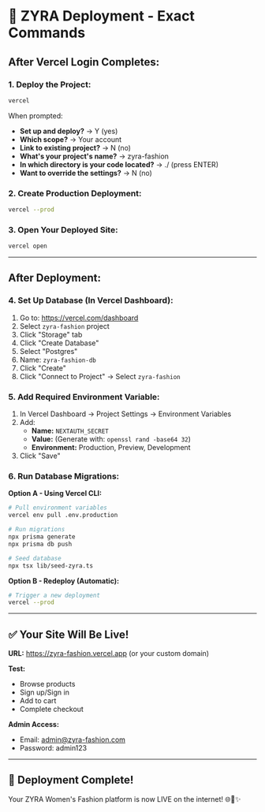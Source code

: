 # 🚀 ZYRA Deployment - Exact Commands

## After Vercel Login Completes:

### 1. Deploy the Project:
```bash
vercel
```

When prompted:
- **Set up and deploy?** → Y (yes)
- **Which scope?** → Your account
- **Link to existing project?** → N (no)
- **What's your project's name?** → zyra-fashion
- **In which directory is your code located?** → ./ (press ENTER)
- **Want to override the settings?** → N (no)

### 2. Create Production Deployment:
```bash
vercel --prod
```

### 3. Open Your Deployed Site:
```bash
vercel open
```

---

## After Deployment:

### 4. Set Up Database (In Vercel Dashboard):

1. Go to: https://vercel.com/dashboard
2. Select `zyra-fashion` project
3. Click "Storage" tab
4. Click "Create Database"
5. Select "Postgres"
6. Name: `zyra-fashion-db`
7. Click "Create"
8. Click "Connect to Project" → Select `zyra-fashion`

### 5. Add Required Environment Variable:

1. In Vercel Dashboard → Project Settings → Environment Variables
2. Add:
   - **Name:** `NEXTAUTH_SECRET`
   - **Value:** (Generate with: `openssl rand -base64 32`)
   - **Environment:** Production, Preview, Development
3. Click "Save"

### 6. Run Database Migrations:

**Option A - Using Vercel CLI:**
```bash
# Pull environment variables
vercel env pull .env.production

# Run migrations
npx prisma generate
npx prisma db push

# Seed database
npx tsx lib/seed-zyra.ts
```

**Option B - Redeploy (Automatic):**
```bash
# Trigger a new deployment
vercel --prod
```

---

## ✅ Your Site Will Be Live!

**URL:** https://zyra-fashion.vercel.app (or your custom domain)

**Test:**
- Browse products
- Sign up/Sign in
- Add to cart
- Complete checkout

**Admin Access:**
- Email: admin@zyra-fashion.com
- Password: admin123

---

## 🎉 Deployment Complete!

Your ZYRA Women's Fashion platform is now LIVE on the internet! 🌐👗✨

